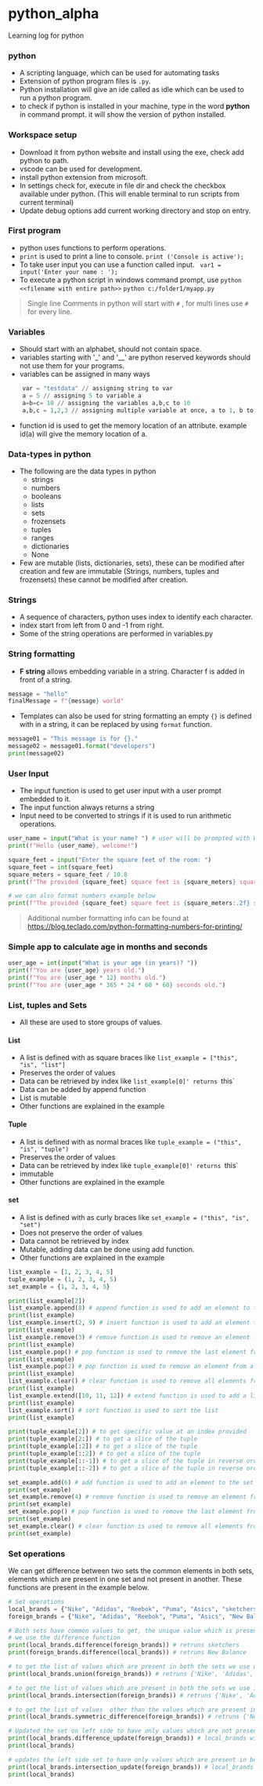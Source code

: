 # python_alpha
Learning log for python

### python
- A scripting language, which can be used for automating tasks
- Extension of python program files is ```.py```.
- Python installation will give an ide called as idle which can be used to run a python program.
- to check if python is installed in your machine, type in the word __python__ in command prompt. it will show the version of python installed.

### Workspace setup
- Download it from python website and install using the exe, check add python to path.
- vscode can be used for development.
- install python extension from microsoft.
- In settings check for, execute in file dir and check the checkbox available under python. (This will enable terminal to run scripts from current terminal)
- Update debug options add current working directory and stop on entry.

### First program
- python uses functions to perform operations.
- ```print``` is used to print a line to console. ``` print ('Console is active'); ```
- To take user input you can use a function called input. ``` var1 = input('Enter your name : ');```
- To execute a python script in windows command prompt, use ```python <<filename with entire path>>```
``` python c:/folder1/myapp.py ```

> Single line Comments in python will start with `#` , for multi lines use `#` for every line.

### Variables
- Should start with an alphabet, should not contain space.
- variables starting with '_' and '__' are python reserved keywords should not use them for your programs.
- variables can be assigned in many ways
```python
    var = "testdata" // assigning string to var
    a = 5 // assigning 5 to variable a
    a=b=c= 10 // assigning the variables a,b,c to 10
    a,b,c = 1,2,3 // assigning multiple variable at once, a to 1, b to 2, c to 3
```
- function id is used to get the memory location of an attribute. example id(a) will give the memory location of a.

### Data-types in python
- The following are the data types in python
    - strings
    - numbers
    - booleans
    - lists
    - sets
    - frozensets
    - tuples
    - ranges
    - dictionaries
    - None
- Few are mutable (lists, dictionaries, sets), these can be modified after creation and few are immutable (Strings, numbers, tuples and frozensets) these cannot be modified after creation.

### Strings
- A sequence of characters, python uses index to identify each character.
- index start from left from 0 and -1 from right.
- Some of the string operations are performed in variables.py

### String formatting
- **F string** allows embedding variable in a string. Character f is added in front of a string.
```python
message = "hello"
finalMessage = f"{message} world"
```
- Templates can also be used for string formatting an empty `{}` is defined with in a string, it can be replaced by using `format` function.
```python
message01 = "This message is for {}."
message02 = message01.format("developers")
print(message02)
```

### User Input
- The input function is used to get user input with a user prompt embedded to it.
- The input function always returns a string
- Input need to be converted to strings if it is used to run arithmetic operations.
```python
user_name = input("What is your name? ") # user will be prompted with What is your name?
print(f"Hello {user_name}, welcome!")

square_feet = input("Enter the square feet of the room: ")
square_feet = int(square_feet)
square_meters = square_feet / 10.8
print(f"The provided {square_feet} square feet is {square_meters} square meters.")

# we can also format numbers example below
print(f"The provided {square_feet} square feet is {square_meters:.2f} square meters with 2 decimal points.")
```
> Additional number formatting info can be found at https://blog.teclado.com/python-formatting-numbers-for-printing/

### Simple app to calculate age in months and seconds
```python
user_age = int(input("What is your age (in years)? "))
print(f"You are {user_age} years old.")
print(f"You are {user_age * 12} months old.")
print(f"You are {user_age * 365 * 24 * 60 * 60} seconds old.")
```

### List, tuples and Sets 
- All these are used to store groups of values.

#### List 
- A list is defined with as square braces like `list_example = ["this", "is", "list"]`
- Preserves the order of values
- Data can be retrieved by index like `list_example[0]' returns `this`
- Data can be added by append function
- List is mutable
- Other functions are explained in the example

#### Tuple
- A list is defined with as normal braces like `tuple_example = ("this", "is", "tuple")`
- Preserves the order of values
- Data can be retrieved by index like `tuple_example[0]' returns `this`
- immutable
- Other functions are explained in the example

#### set
- A list is defined with as curly braces like `set_example = ("this", "is", "set")`
- Does not preserve the order of values
- Data cannot be retrieved by index
- Mutable, adding data can be done using add function.
- Other functions are explained in the example

```python
list_example = [1, 2, 3, 4, 5]
tuple_example = (1, 2, 3, 4, 5)
set_example = {1, 2, 3, 4, 5}

print(list_example[2])
list_example.append(8) # append function is used to add an element to the end of the list
print(list_example)
list_example.insert(2, 9) # insert function is used to add an element to a specific index of the list
print(list_example)
list_example.remove(3) # remove function is used to remove an element from the list
print(list_example)
list_example.pop() # pop function is used to remove the last element from the list
print(list_example)
list_example.pop(2) # pop function is used to remove an element from a specific index of the list
print(list_example)
list_example.clear() # clear function is used to remove all elements from the list
print(list_example)
list_example.extend([10, 11, 12]) # extend function is used to add a list to the end of the list
print(list_example)
list_example.sort() # sort function is used to sort the list
print(list_example)

print(tuple_example[2]) # to get specific value at an index provided
print(tuple_example[2:]) # to get a slice of the tuple
print(tuple_example[:2]) # to get a slice of the tuple
print(tuple_example[::2]) # to get a slice of the tuple
print(tuple_example[::-1]) # to get a slice of the tuple in reverse order
print(tuple_example[::-2]) # to get a slice of the tuple in reverse order

set_example.add(6) # add function is used to add an element to the set
print(set_example)
set_example.remove(4) # remove function is used to remove an element from the set
print(set_example)
set_example.pop() # pop function is used to remove the last element from the set
print(set_example)
set_example.clear() # clear function is used to remove all elements from the set
print(set_example)
```
### Set operations
We can get difference between two sets the common elements in both sets, elements which are present in one set and not present in another.
These functions are present in the example below.
```python
# Set operations
local_brands = {"Nike", "Adidas", "Reebok", "Puma", "Asics", "sketchers"}
foreign_brands = {"Nike", "Adidas", "Reebok", "Puma", "Asics", "New Balance"}

# Both sets have common values to get, the unique value which is present in local_brand and not in foreign_brand
# we use the difference function
print(local_brands.difference(foreign_brands)) # retruns sketchers
print(foreign_brands.difference(local_brands)) # retruns New Balance

# to get the list of values which are present in both the sets we use union function
print(local_brands.union(foreign_brands)) # retruns {'Nike', 'Adidas', 'Reebok', 'Puma', 'Asics', 'sketchers', 'New Balance'}

# to get the list of values which are present in both the sets we use intersection function
print(local_brands.intersection(foreign_brands)) # retruns {'Nike', 'Adidas', 'Reebok', 'Puma', 'Asics'}

# to get the list of values  other than the values which are present in both the sets we use symmetric_difference function
print(local_brands.symmetric_difference(foreign_brands)) # retruns {'New Balance', 'sketchers'}

# Updated the set on left side to have only values which are not present in right side set
print(local_brands.difference_update(foreign_brands)) # local_brands will be updated to {'sketchers'}
print(local_brands)

# updates the left side set to have only values which are present in both the sets
print(local_brands.intersection_update(foreign_brands)) # local_brands will become blank 
print(local_brands)
```